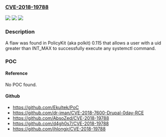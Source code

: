 ### [CVE-2018-19788](https://cve.mitre.org/cgi-bin/cvename.cgi?name=CVE-2018-19788)
![](https://img.shields.io/static/v1?label=Product&message=n%2Fa&color=blue)
![](https://img.shields.io/static/v1?label=Version&message=n%2Fa&color=blue)
![](https://img.shields.io/static/v1?label=Vulnerability&message=n%2Fa&color=brighgreen)

### Description

A flaw was found in PolicyKit (aka polkit) 0.115 that allows a user with a uid greater than INT_MAX to successfully execute any systemctl command.

### POC

#### Reference
No POC found.

#### Github
- https://github.com/Ekultek/PoC
- https://github.com/dr-iman/CVE-2018-7600-Drupal-0day-RCE
- https://github.com/AbsoZed/CVE-2018-19788
- https://github.com/d4gh0s7/CVE-2018-19788
- https://github.com/jhlongjr/CVE-2018-19788

